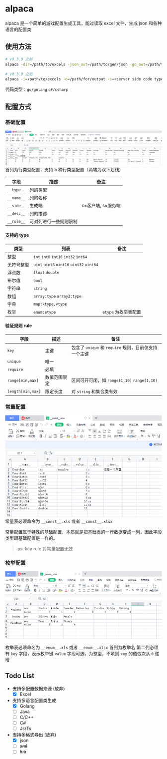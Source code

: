 # alpaca

alpaca 是一个简单的游戏配置生成工具，能过读取 excel 文件，生成 json 和各种语言的配置类

## 使用方法

```bash
# v0.3.0 之前
alpaca -dir=/path/to/excels -json_out=/path/to/gen/json -go_out=/path/to/gen/go
```

```bash
# v0.3.0 之后
alpaca -i=/path/to/excels -o=/path/for/output -s=<server side code type> -c=<client side code type>
```

代码类型：`go/golang` `c#/csharp`

## 配置方式

### 基础配置

![基础配置](assets/base.png)
首列为行类型配置，支持 5 种行类型配置（两端为双下划线）

|字段|描述|备注
|-|-|-
|`__type__`|列的类型|&nbsp;
|`__name__`|列的名称|&nbsp;
|`__side__`|生成端|c=客户端, s=服务端
|`__desc__`|列的描述|&nbsp;
|`__rule__`|可对列进行一些规则限制|&nbsp;

#### 支持的 type

|类型|列表|备注
|-|-|-
|整型|`int` `int8` `int16` `int32` `int64`|&nbsp;
|无符号整型|`uint` `uint8` `uint16` `uint32` `uint64`|&nbsp;
|浮点数|`float` `double`|&nbsp;
|布尔值|`bool`|&nbsp;
|字符串|`string`|&nbsp;
|数组|`array:type` `array2:type`|&nbsp;
|字典|`map:ktype,vtype`|&nbsp;
|枚举|`enum:etype`|`etype` 为枚举表配置

#### 验证规则 rule

|字段|描述|备注
|-|-|-
|`key`|主键|包含了 `unique` 和 `require` 规则，目前仅支持一个主键
|`unique`|唯一|&nbsp;
|`require`|必填|&nbsp;
|`range[min,max]`|数值范围限定|区间可开可闭，如 `range(1,10]` `range[1,10)`
|`length[min,max]`|限定长度|对 `string` 和集合类有效

### 常量配置

![常量配置](assets/const.png)
常量表必须命令为 `__const__.xls` 或者 `__const__.xlsx`

常量配置属于特殊的基础配置，本质就是把基础表的一行数据变成一列，因此字段类型跟基础配置是一样的。

> ps: key rule 对常量配置无效

### 枚举配置

![枚举配置](assets/enum.png)

枚举表必须命名为 `__enum__.xls` 或者 `__enum__.xlsx`
首列为枚举名
第二列必须有 `key` 字段，表示枚举键
`value` 字段可选，为整型，不填则 `key` 的值依次从 `0` 递增

## Todo List

- ~~支持多配置数据来源~~ (放弃)
  - [x] Excel
- 支持多语言配置类生成
  - [x] Golang
  - [ ] Java
  - [ ] C/C++
  - [ ] C#
  - [ ] Js/Ts
- ~~支持多格式导出~~ (放弃)
  - [x] json
  - [ ] ~~xml~~
  - [ ] ~~lua~~
